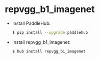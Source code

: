 # repvgg_b1_imagenet
* Install PaddleHub: 

    ```bash
    $ pip install --upgrade paddlehub
    ```

* Install repvgg_b1_imagenet: 

    ```bash
    $ hub install repvgg_b1_imagenet
    ```
